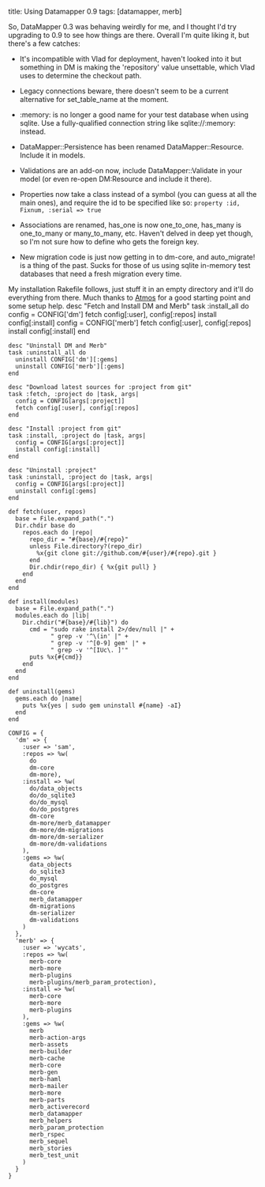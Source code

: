 title:  Using Datamapper 0.9
tags:   [datamapper, merb]

So, DataMapper 0.3 was behaving weirdly for me, and I thought I'd try upgrading to 0.9 to see how things are there.  Overall I'm quite liking it, but there's a few catches:

* It's incompatible with Vlad for deployment, haven't looked into it but something in DM is making the 'repository' value unsettable, which Vlad uses to determine the checkout path.

* Legacy connections beware, there doesn't seem to be a current alternative for set_table_name at the moment.

* :memory: is no longer a good name for your test database when using sqlite.  Use a fully-qualified connection string like sqlite://:memory: instead.

* DataMapper::Persistence has been renamed DataMapper::Resource.  Include it in models.

* Validations are an add-on now, include DataMapper::Validate in your model (or even re-open DM:Resource and include it there).

* Properties now take a class instead of a symbol (you can guess at all the main ones), and require the id to be specified like so: `property :id,   Fixnum, :serial => true`

* Associations are renamed, has_one is now one_to_one, has_many is one_to_many or many_to_many, etc.  Haven't delved in deep yet though, so I'm not sure how to define who gets the foreign key.

* New migration code is just now getting in to dm-core, and auto_migrate! is a thing of the past.  Sucks for those of us using sqlite in-memory test databases that need a fresh migration every time.

My installation Rakefile follows, just stuff it in an empty directory and it'll do everything from there. Much thanks to [Atmos](http://atmos.org/) for a good starting point and some setup help.
    desc "Fetch and Install DM and Merb"
    task :install_all do 
      config = CONFIG['dm']
      fetch config[:user], config[:repos]
      install config[:install]
      config = CONFIG['merb']
      fetch config[:user], config[:repos]
      install config[:install]
    end

    desc "Uninstall DM and Merb"
    task :uninstall_all do
      uninstall CONFIG['dm'][:gems]  
      uninstall CONFIG['merb'][:gems]  
    end

    desc "Download latest sources for :project from git"
    task :fetch, :project do |task, args|
      config = CONFIG[args[:project]]
      fetch config[:user], config[:repos]
    end

    desc "Install :project from git"
    task :install, :project do |task, args|
      config = CONFIG[args[:project]]
      install config[:install]
    end

    desc "Uninstall :project"
    task :uninstall, :project do |task, args|
      config = CONFIG[args[:project]]
      uninstall config[:gems]
    end

    def fetch(user, repos)
      base = File.expand_path(".")
      Dir.chdir base do
        repos.each do |repo|
          repo_dir = "#{base}/#{repo}"
          unless File.directory?(repo_dir)
            %x{git clone git://github.com/#{user}/#{repo}.git }
          end
          Dir.chdir(repo_dir) { %x{git pull} }
        end
      end
    end

    def install(modules)
      base = File.expand_path(".")
      modules.each do |lib|
        Dir.chdir("#{base}/#{lib}") do
          cmd = "sudo rake install 2>/dev/null |" +
                " grep -v '^\(in' |" +
                " grep -v '^[0-9] gem' |" +
                " grep -v '^[IUc\. ]'"
          puts %x{#{cmd}}
        end
      end
    end

    def uninstall(gems)
      gems.each do |name|
        puts %x{yes | sudo gem uninstall #{name} -aI}
      end
    end

    CONFIG = {
      'dm' => {
        :user => 'sam',
        :repos => %w(
          do
          dm-core
          dm-more),
        :install => %w(
          do/data_objects
          do/do_sqlite3
          do/do_mysql
          do/do_postgres
          dm-core
          dm-more/merb_datamapper
          dm-more/dm-migrations
          dm-more/dm-serializer
          dm-more/dm-validations
        ),
        :gems => %w(
          data_objects
          do_sqlite3
          do_mysql
          do_postgres
          dm-core
          merb_datamapper
          dm-migrations
          dm-serializer
          dm-validations
        )
      },
      'merb' => {
        :user => 'wycats',
        :repos => %w(
          merb-core
          merb-more
          merb-plugins
          merb-plugins/merb_param_protection),
        :install => %w(
          merb-core
          merb-more
          merb-plugins
        ),
        :gems => %w(
          merb
          merb-action-args
          merb-assets
          merb-builder
          merb-cache
          merb-core
          merb-gen
          merb-haml
          merb-mailer
          merb-more
          merb-parts
          merb_activerecord
          merb_datamapper
          merb_helpers
          merb_param_protection
          merb_rspec
          merb_sequel
          merb_stories
          merb_test_unit
        )
      }
    }

